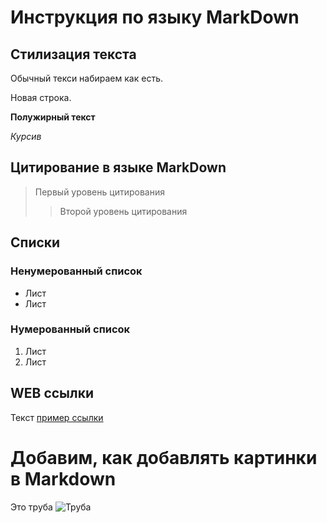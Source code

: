 # Инструкция по языку MarkDown

## Стилизация текста
Обычный текси набираем как есть.

Новая строка.

**Полужирный текст**

*Курсив*

## Цитирование в языке MarkDown
> Первый уровень цитирования
>> Второй уровень цитирования

## Списки
### Ненумерованный список
* Лист
* Лист

### Нумерованный список
1. Лист
2. Лист

## WEB ссылки
Текст [пример ссылки](https.example.com "Всплывающая подсказка")

# Добавим, как добавлять картинки в Markdown 
Это труба
![Труба](Truba.jpg)
